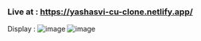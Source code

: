 ### Live at : https://yashasvi-cu-clone.netlify.app/

Display : 
![image](https://github.com/yashasviyadav1/mini-projects/assets/124666305/35e5388f-3f9c-41a3-a955-3d9b03d255da)
![image](https://github.com/yashasviyadav1/mini-projects/assets/124666305/ada66637-cd99-4d9f-9d60-8baab10c995e)

